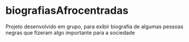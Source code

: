 # biografiasAfrocentradas
Projeto desenvolvido em grupo, para exibir biografia de algumas pessoas negras que fizeram algo importante para a sociedade 
